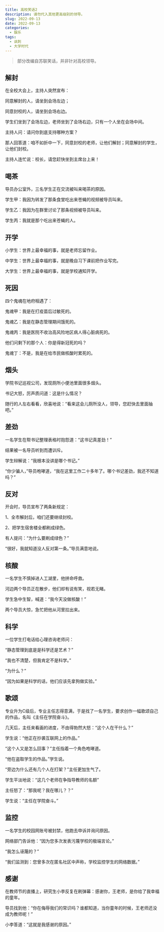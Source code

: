 ```yaml
---
title: 高校笑话2
description: 请勿代入其他更高级别的领导。
slug: 2022-09-13
date: 2022-09-13
categories:
  - 娱乐
tags:
  - 讽刺
  - 大学时代
---
```


> 部分改编自苏联笑话，并非针对高校领导。


## 解封

在全校大会上，主持人突然宣布：

同意解封的人，请坐到会场左边；

同意封校的人，请坐到会场右边。

学生们坐到了会场左边，老师坐到了会场右边，只有一个人坐在会场中间。

主持人问：请问你到底支持哪种方案？

那人回答道：咱不如折中一下，同意封校的老师，让他们解封；同意解封的学生，让他们封校。

主持人连忙说：校长，请您赶快坐到主席台上来！

## 喝茶

导员办公室外，三名学生正在交流被叫来喝茶的原因。

学生甲：我因为转发了那条食堂吃出来苍蝇的视频被导员叫来。

学生乙：我因为在群里讨论了那条视频被导员叫来。

学生丙：我就是那个吃出来苍蝇的人。

## 开学

小学生：世界上最幸福的事，就是老师忘留作业。

中学生：世界上最幸福的事，就是晚自习下课前把作业写完。

大学生：世界上最幸福的事，就是学校通知开学。

## 死因

四个鬼魂在地府相遇了：

鬼魂甲：我是在打疫苗后过敏死的。

鬼魂乙：我是在静态管理期间饿死的。

鬼魂丙：我是医院不收治高风险地区病人得心脏病死的。

他们问剩下的那个人：你是得新冠死的吗？

鬼魂丁：不是，我是在给市民做核酸时累死的。

## 烟头

学院书记巡视公司，发现厕所小便池里面很多烟头。

书记大怒，厉声质问道：这是什么情况？

随行的人左右看看，欣喜地说：“看来这会儿厕所没人，领导，您赶快去里面抽吧。”

## 差劲

一名学生在帮书记整理表格时抱怨道：“这书记真差劲！”

结果被一名导员听到而遭训斥。

学生辩解说：“我根本没讲是哪个书记。”

“你少骗人，”导员咆哮道，“我在这里工作二十多年了。哪个书记差劲，我还不知道吗？”

## 反对

开会时，导员宣布了两条新规定：

1、全市解封后，咱们还要继续封校。

2、把学生宿舍楼全都刷成绿色。

有人提问：“为什么要刷成绿色？”

“很好，我就知道没人反对第一条。”导员满意地说。

## 核酸

一名学生不慎掉进人工湖里，他拼命呼救。

河边两个导员正在散步，他们却有说有笑，视若无睹。

学生急中生智，喊道：“我今天没做核酸！”

两个导员大惊，急忙把他从河里拉出来。

## 科学

一位学生打电话给心理咨询老师问：

“静态管理到底是是科学还是艺术？”

“我也不清楚，但我肯定不是科学。”

“为什么？”

“因为如果是科学的话，他们应该先拿狗做实验。”

## 歌颂

专业升为C级后，专业主任志得意满，于是找了一名学生，要求创作一幅歌颂自己的作品，名叫《主任在学院奋斗》。

几天后，主任来看画的进度，不由得勃然大怒：“这个人在干什么？”

学生说：“他正在抄袭互联网上的作品。”

“这个人又是怎么回事？”主任指着一个角色咆哮道。

“他在盗取学生的作品。”学生说。

“旁边为什么还有几个人在打架？”主任更加生气了。

学生平淡地说：“这几个老师在争指导教师的名额”

主任怒了：“那我呢？我在哪儿？？”

学生说：“主任在学院奋斗。”

## 监控

一名学生的校园网账号被封禁，他跑去申诉并询问原因。

网络部门告诉他：“因为您多次发表污蔑学校的极端言论。”

“我怎么诬蔑的？”

“我们监测到：您曾多次在匿名社区中声称，学校监控学生的网络数据。”

## 感谢

在教师节的直播上，研究生小李反复在刷弹幕：感谢你，王老师，是你给了我幸福的童年。

导员找到他：“你在侮辱我们的常识吗？谁都知道，当你童年的时候，王老师还没成为教师呢！”

小李答道：“这就是我感谢的原因。”


